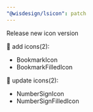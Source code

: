 ```yaml
---
"@wisdesign/lsicon": patch
---
```


Release new icon version

🚀 add icons(2):

  - BookmarkIcon
  - BookmarkFilledIcon

🔄 update icons(2):

  - NumberSignIcon
  - NumberSignFilledIcon

